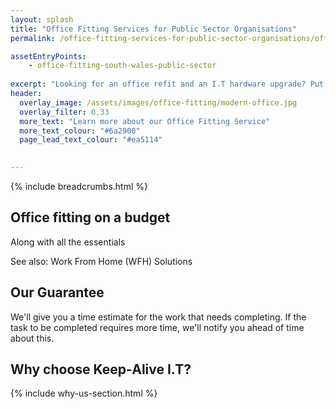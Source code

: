 ```yaml
---
layout: splash
title: "Office Fitting Services for Public Sector Organisations"
permalink: /office-fitting-services-for-public-sector-organisations/office-fitting-south-wales

assetEntryPoints:
    - office-fitting-south-wales-public-sector
    
excerpt: "Looking for an office refit and an I.T hardware upgrade? Put your feet up and we'll sort everything from procurement, fitting, cable management, and device patching."
header:
  overlay_image: /assets/images/office-fitting/modern-office.jpg
  overlay_filter: 0.33 
  more_text: "Learn more about our Office Fitting Service"
  more_text_colour: "#6a2900"
  page_lead_text_colour: "#ea5114"
    

---
```


{% include breadcrumbs.html %}

## <i class="fas fa-tools page-title-icon" aria-hidden="true"></i>  Office fitting on a budget

Along with all the essentials

See also: Work From Home (WFH) Solutions

## Our Guarantee
We'll give you a time estimate for the work that needs completing. If the task to be completed requires more time, we'll notify you ahead of time about this.

## Why choose Keep-Alive I.T?
{% include why-us-section.html %}